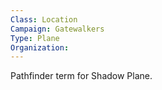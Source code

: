 ```yaml
---
Class: Location
Campaign: Gatewalkers
Type: Plane
Organization:
---
```

Pathfinder term for Shadow Plane.